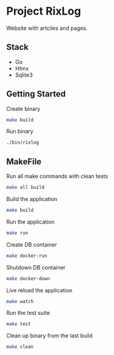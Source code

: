 # Project RixLog

Website with artciles and pages.

## Stack

* Go
* Htmx
* Sqlite3

## Getting Started

Create binary
```bash
make build
```
Run binary
```bash
./bin/rixlog
```

## MakeFile

Run all make commands with clean tests
```bash
make all build
```

Build the application
```bash
make build
```

Run the application
```bash
make run
```

Create DB container
```bash
make docker-run
```

Shutdown DB container
```bash
make docker-down
```

Live reload the application
```bash
make watch
```

Run the test suite
```bash
make test
```

Clean up binary from the last build
```bash
make clean
```
